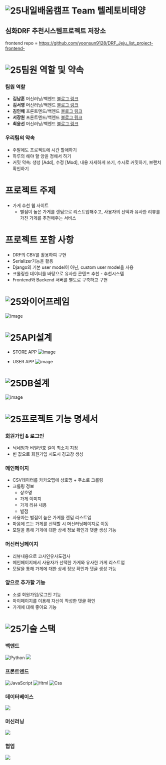# ![25](https://user-images.githubusercontent.com/103415295/200451827-97c67713-e0d2-4558-bf6f-f2b9846c0829.png)내일배움캠프 Team 텔레토비태양

## 심화DRF 추천시스템프로젝트 저장소


frontend repo = https://github.com/yoonsun9128/DRF_Jeju_list_project-frontend-

# ![25](https://user-images.githubusercontent.com/103415295/200451827-97c67713-e0d2-4558-bf6f-f2b9846c0829.png)팀원 역할 및 약속
### 팀원 역할
  - **김남훈** 머신러닝/백엔드 [블로그 링크](https://hunss.tistory.com/)
  - **김서영** 머신러닝/백엔드 [블로그 링크](https://velog.io/@ksykma)
  - **김인해** 프론트엔드/백엔드 [블로그 링크](https://oceandevelopment.tistory.com/)
  - **서장원** 프론트엔드/백엔드 [블로그 링크](https://sjw887.tistory.com/)
  - **최윤선** 머신러닝/백엔드 [블로그 링크](https://iced-coriander-f89.notion.site/TIL-WIL-Tistory-e8463c7836844157a40c2c76fbaf1c61)
### 우리팀의 약속
  - 주말에도 프로젝트에 시간 할애하기
  - 하루의 해야 할 양을 정해서 하기
  - 커밋 약속: 생성 [Add], 수정 [Mod], 내용 자세하게 쓰기, 수시로 커밋하기, 브랜치 확인하기

# 프로젝트 주제
+ 가게 추천 웹 사이트
  - 별점이 높은 가게를 랜덤으로 리스트업해주고, 사용자의 선택과 유사한 리뷰를 가진 가게를 추천해주는 서비스

# 프로젝트 포함 사항
  - DRF의 CBV를 활용하여 구현
  - Serializer기능을 활용
  - Django의 기본 user model이 아닌, custom user model을 사용
  - 크롤링한 데이터를 바탕으로 유사한 콘텐츠 추천 - 추천시스템
  - Frontend와 Backend 서버를 별도로 구축하고 구현
 

 # ![25](https://user-images.githubusercontent.com/103415295/200451837-221980f5-74f3-46f2-a56b-704e7c5ad91b.png)와이어프레임
![image](https://user-images.githubusercontent.com/103415295/200363425-45d9095e-3a07-4162-8ab3-ef1abf46b152.png)
 
 # ![25](https://user-images.githubusercontent.com/103415295/200451854-3a9e805d-e24e-4035-a7b0-c6238b5c487b.png)API설계
 + STORE APP
![image](https://user-images.githubusercontent.com/103415295/200448140-faaad562-a249-42fe-8b7c-26d5ba67ef61.png)

 + USER APP
 ![image](https://user-images.githubusercontent.com/103415295/200448271-7cf56e80-a2ad-4d46-a376-bcfdf97d6ba4.png)



 # ![25](https://user-images.githubusercontent.com/103415295/200451920-fa94cae7-f866-4c65-bbe0-3976fd8b350b.png)DB설계
![image](https://user-images.githubusercontent.com/103415295/200444788-1995485e-5b1b-4132-af8e-ed4ca790e7b8.png)


 # ![25](https://user-images.githubusercontent.com/103415295/200451928-7782261a-3148-4069-a03c-eb79678a59cb.png)프로젝트 기능 명세서
 ### 회원가입 & 로그인
   + 닉네임과 비밀번호 길이 최소치 지정
   + 빈 값으로 회원가입 시도시 경고창 생성
   
 ### 메인페이지
   + CSV데이터를 카카오맵에 상호명 + 주소로 크롤링
   + 크롤링 정보
     - 상호명
     - 가게 이미지
     - 가게 리뷰 내용
     - 별점
   + 사용자는 별점이 높은 가게를 랜덤 리스트업
   + 마음에 드는 가게를 선택할 시 머신러닝페이지로 이동
   + 모달을 통해 가게에 대한 상세 정보 확인과 댓글 생성 가능
 ### 머신러닝페이지
   + 리뷰내용으로 코사인유사도검사
   + 메인페이지에서 사용자가 선택한 가게와 유사한 가게 리스트업
   + 모달을 통해 가게에 대한 상세 정보 확인과 댓글 생성 가능
   
 
 ### 앞으로 추가할 기능
   + 소셜 회원가입/로그인 기능
   + 마이페이지를 이용해 자신이 작성한 댓글 확인
   + 가게에 대해 좋아요 기능


# ![25](https://user-images.githubusercontent.com/103415295/200451936-b234dac2-a60a-4249-8a04-f03662eb0122.png)기술 스택

### 백엔드
<img alt="Python" src ="https://img.shields.io/badge/Python-3776AB.svg?&style=for-the-badge&logo=Python&logoColor=white"/> <img src="https://img.shields.io/badge/Django-092E20?style=for-the-badge&logo=Django&logoColor=white">

### 프론트엔드
<img alt="JavaScript" src ="https://img.shields.io/badge/JavaScriipt-F7DF1E.svg?&style=for-the-badge&logo=JavaScript&logoColor=black"/> <img alt="Html" src ="https://img.shields.io/badge/HTML5-E34F26.svg?&style=for-the-badge&logo=HTML5&logoColor=white"/> <img alt="Css" src ="https://img.shields.io/badge/CSS3-1572B6.svg?&style=for-the-badge&logo=CSS3&logoColor=white"/>

### 데이터베이스
<img src="https://img.shields.io/badge/SQLite-003B57?style=for-the-badge&logo=SQLite&logoColor=white">

### 머신러닝
<img src="https://img.shields.io/badge/Selenium-43B02A?style=for-the-badge&logo=Selenium&logoColor=white">

### 협업
<img src="https://img.shields.io/badge/github-181717?style=for-the-badge&logo=github&logoColor=white">
